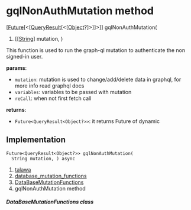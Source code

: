 
<div>

# gqlNonAuthMutation method

</div>


[[Future](https://api.flutter.dev/flutter/dart-core/Future-class.html)[\<[[QueryResult](https://pub.dev/documentation/graphql/5.2.0-beta.9/graphql/QueryResult-class.html)[\<[[Object](https://api.flutter.dev/flutter/dart-core/Object-class.html)?]\>]]\>]]
gqlNonAuthMutation(

1.  [[[String](https://api.flutter.dev/flutter/dart-core/String-class.md)]
    mutation, )



This function is used to run the graph-ql mutation to authenticate the
non signed-in user.

**params**:

-   `mutation`: mutation is used to change/add/delete data in graphql,
    for more info read graphql docs
-   `variables`: variables to be passed with mutation
-   `reCall`: when not first fetch call

**returns**:

-   `Future<QueryResult<Object?>>`: it returns Future of dynamic



## Implementation

``` language-dart
Future<QueryResult<Object?>> gqlNonAuthMutation(
  String mutation, ) async 
```







1.  [talawa](../../index.md)
2.  [database_mutation_functions](../../services_database_mutation_functions/)
3.  [DataBaseMutationFunctions](../../services_database_mutation_functions/DataBaseMutationFunctions-class.md)
4.  gqlNonAuthMutation method

##### DataBaseMutationFunctions class








